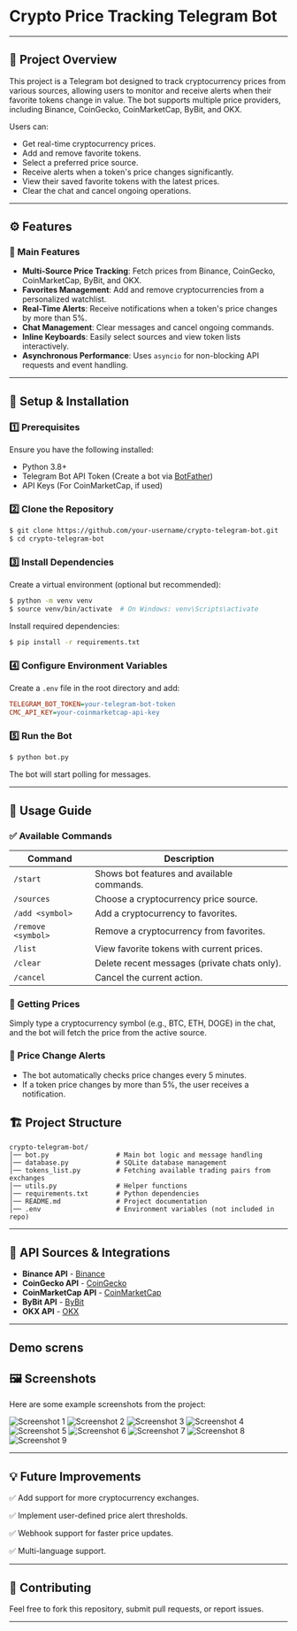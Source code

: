 # Crypto Price Tracking Telegram Bot

---

## 📌 Project Overview

This project is a Telegram bot designed to track cryptocurrency prices from various sources, allowing users to monitor and receive alerts when their favorite tokens change in value. The bot supports multiple price providers, including Binance, CoinGecko, CoinMarketCap, ByBit, and OKX.

Users can:

- Get real-time cryptocurrency prices.
- Add and remove favorite tokens.
- Select a preferred price source.
- Receive alerts when a token's price changes significantly.
- View their saved favorite tokens with the latest prices.
- Clear the chat and cancel ongoing operations.

---

## ⚙️ Features

### 🔹 Main Features

- **Multi-Source Price Tracking**: Fetch prices from Binance, CoinGecko, CoinMarketCap, ByBit, and OKX.
- **Favorites Management**: Add and remove cryptocurrencies from a personalized watchlist.
- **Real-Time Alerts**: Receive notifications when a token's price changes by more than 5%.
- **Chat Management**: Clear messages and cancel ongoing commands.
- **Inline Keyboards**: Easily select sources and view token lists interactively.
- **Asynchronous Performance**: Uses `asyncio` for non-blocking API requests and event handling.

---

## 🚀 Setup & Installation

### 1️⃣ Prerequisites

Ensure you have the following installed:

- Python 3.8+
- Telegram Bot API Token (Create a bot via [BotFather](https://t.me/BotFather))
- API Keys (For CoinMarketCap, if used)

### 2️⃣ Clone the Repository

```bash
$ git clone https://github.com/your-username/crypto-telegram-bot.git
$ cd crypto-telegram-bot
```

### 3️⃣ Install Dependencies

Create a virtual environment (optional but recommended):

```bash
$ python -m venv venv
$ source venv/bin/activate  # On Windows: venv\Scripts\activate
```

Install required dependencies:

```bash
$ pip install -r requirements.txt
```

### 4️⃣ Configure Environment Variables

Create a `.env` file in the root directory and add:

```ini
TELEGRAM_BOT_TOKEN=your-telegram-bot-token
CMC_API_KEY=your-coinmarketcap-api-key
```

### 5️⃣ Run the Bot

```bash
$ python bot.py
```

The bot will start polling for messages.

---

## 📌 Usage Guide

### ✅ Available Commands

| Command       | Description                                         |
|--------------|-----------------------------------------------------|
| `/start`     | Shows bot features and available commands.         |
| `/sources`   | Choose a cryptocurrency price source.             |
| `/add <symbol>` | Add a cryptocurrency to favorites.             |
| `/remove <symbol>` | Remove a cryptocurrency from favorites.     |
| `/list`      | View favorite tokens with current prices.          |
| `/clear`     | Delete recent messages (private chats only).       |
| `/cancel`    | Cancel the current action.                         |

### 📌 Getting Prices

Simply type a cryptocurrency symbol (e.g., BTC, ETH, DOGE) in the chat, and the bot will fetch the price from the active source.

### 🔔 Price Change Alerts

- The bot automatically checks price changes every 5 minutes.
- If a token price changes by more than 5%, the user receives a notification.

## 🏗️ Project Structure

```
crypto-telegram-bot/
│── bot.py                 # Main bot logic and message handling
│── database.py            # SQLite database management
│── tokens_list.py         # Fetching available trading pairs from exchanges
│── utils.py               # Helper functions
│── requirements.txt       # Python dependencies
│── README.md              # Project documentation
│── .env                   # Environment variables (not included in repo)
```

---

## 🔧 API Sources & Integrations

- **Binance API** - [Binance](https://api.binance.com/api/v3/ticker/price)
- **CoinGecko API** - [CoinGecko](https://api.coingecko.com/api/v3/simple/price)
- **CoinMarketCap API** - [CoinMarketCap](https://pro-api.coinmarketcap.com/v1/cryptocurrency/quotes/latest)
- **ByBit API** - [ByBit](https://api.bybit.com/v5/market/tickers?category=spot)
- **OKX API** - [OKX](https://www.okx.com/api/v5/market/ticker?instId=TOKEN-USDT)

---

## Demo screns

## 🖼️ Screenshots

Here are some example screenshots from the project:

![Screenshot 1](screens/Знімок%20екрана%202025-03-22%20104009.png)
![Screenshot 2](screens/Знімок%20екрана%202025-03-22%20104017.png)
![Screenshot 3](screens/Знімок%20екрана%202025-03-22%20104025.png)
![Screenshot 4](screens/Знімок%20екрана%202025-03-22%20104035.png)
![Screenshot 5](screens/Знімок%20екрана%202025-03-22%20104044.png)
![Screenshot 6](screens/Знімок%20екрана%202025-03-22%20104054.png)
![Screenshot 7](screens/Знімок%20екрана%202025-03-22%20104103.png)
![Screenshot 8](screens/Знімок%20екрана%202025-03-22%20104113.png)
![Screenshot 9](screens/Знімок%20екрана%202025-03-22%20104126.png)


---

## 💡 Future Improvements

✅ Add support for more cryptocurrency exchanges.

✅ Implement user-defined price alert thresholds.

✅ Webhook support for faster price updates.

✅ Multi-language support.

---

## 🤝 Contributing

Feel free to fork this repository, submit pull requests, or report issues.

---
